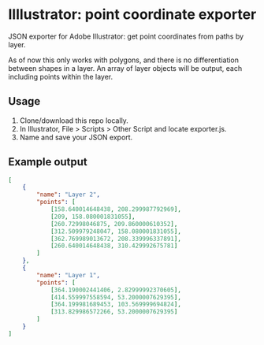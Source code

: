 # Illlustrator: point coordinate exporter
JSON exporter for Adobe Illustrator: get point coordinates from paths by layer.

As of now this only works with polygons, and there is no differentiation between shapes in a layer. An array of layer objects will be output, each including points within the layer.

## Usage
1. Clone/download this repo locally.
2. In Illustrator, File > Scripts > Other Script and locate exporter.js.
3. Name and save your JSON export.

## Example output

```json
[
    {
        "name": "Layer 2",
        "points": [
            [158.640014648438, 208.299987792969],
            [209, 158.080001831055],
            [260.72998046875, 209.860000610352],
            [312.509979248047, 158.080001831055],
            [362.769989013672, 208.339996337891],
            [260.640014648438, 310.429992675781]
        ]
    },
    {
        "name": "Layer 1",
        "points": [
            [364.190002441406, 2.82999992370605],
            [414.559997558594, 53.2000007629395],
            [364.199981689453, 103.569999694824],
            [313.829986572266, 53.2000007629395]
        ]
    }
]
```
